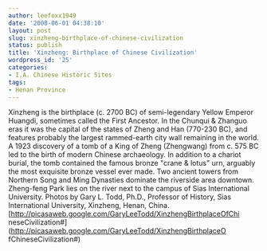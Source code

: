 ```yaml
---
author: leefoxx1949
date: '2008-06-01 04:38:10'
layout: post
slug: xinzheng-birthplace-of-chinese-civilization
status: publish
title: 'Xinzheng: Birthplace of Chinese Civilization'
wordpress_id: '25'
categories:
- I.A. Chinese Historic Sites
tags:
- Henan Province
---
```


Xinzheng is the birthplace (c. 2700 BC) of semi-legendary Yellow Emperor
Huangdi, sometimes called the First Ancestor. In the Chunqui & Zhanguo eras it
was the capital of the states of Zheng and Han (770-230 BC), and features
probably the largest rammed-earth city wall remaining in the world. A 1923
discovery of a tomb of a King of Zheng (Zhengwang) from c. 575 BC led to the
birth of modern Chinese archaeology. In addition to a chariot burial, the tomb
contained the famous bronze "crane & lotus" urn, arguably the most exquisite
bronze vessel ever made. Two ancient towers from Northern Song and Ming
Dynasties dominate the riverside area downtown. Zheng-feng Park lies on the
river next to the campus of Sias International University. Photos by Gary L.
Todd, Ph.D., Professor of History, Sias International University, Xinzheng,
Henan, China. [http://picasaweb.google.com/GaryLeeTodd/XinzhengBirthplaceOfChi
neseCivilization#](http://picasaweb.google.com/GaryLeeTodd/XinzhengBirthplaceO
fChineseCivilization#)

